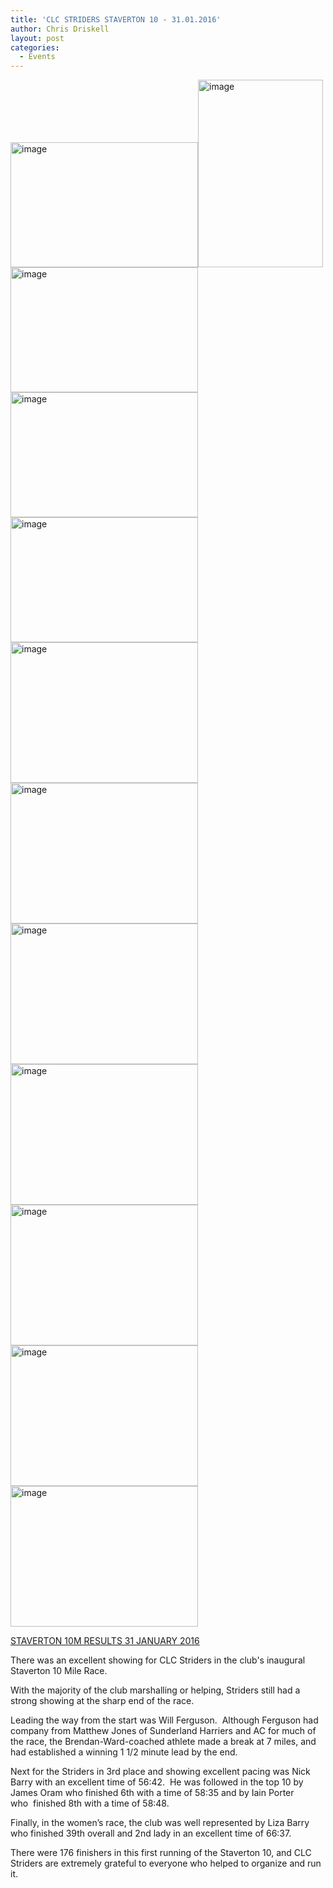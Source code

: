 ```yaml
---
title: 'CLC STRIDERS STAVERTON 10 - 31.01.2016'
author: Chris Driskell
layout: post
categories:
  - Events
---
```

[<img class="alignnone size-medium wp-image-1924" src="http://www.clcstriders-runningclub.co.uk/wplive/wp-content/uploads/2016/01/image39-300x200.jpeg" alt="image" width="300" height="200" srcset="http://www.clcstriders-runningclub.co.uk/wplive/wp-content/uploads/2016/01/image39-300x200.jpeg 300w, http://www.clcstriders-runningclub.co.uk/wplive/wp-content/uploads/2016/01/image39-1024x683.jpeg 1024w, http://www.clcstriders-runningclub.co.uk/wplive/wp-content/uploads/2016/01/image39.jpeg 1620w" sizes="(max-width: 300px) 100vw, 300px" />](http://www.clcstriders-runningclub.co.uk/wplive/wp-content/uploads/2016/01/image39.jpeg)[<img class="alignnone size-medium wp-image-1923" src="http://www.clcstriders-runningclub.co.uk/wplive/wp-content/uploads/2016/01/image38-200x300.jpeg" alt="image" width="200" height="300" srcset="http://www.clcstriders-runningclub.co.uk/wplive/wp-content/uploads/2016/01/image38-200x300.jpeg 200w, http://www.clcstriders-runningclub.co.uk/wplive/wp-content/uploads/2016/01/image38-683x1024.jpeg 683w, http://www.clcstriders-runningclub.co.uk/wplive/wp-content/uploads/2016/01/image38.jpeg 1080w" sizes="(max-width: 200px) 100vw, 200px" />](http://www.clcstriders-runningclub.co.uk/wplive/wp-content/uploads/2016/01/image38.jpeg)[<img class="alignnone size-medium wp-image-1922" src="http://www.clcstriders-runningclub.co.uk/wplive/wp-content/uploads/2016/01/image37-300x200.jpeg" alt="image" width="300" height="200" srcset="http://www.clcstriders-runningclub.co.uk/wplive/wp-content/uploads/2016/01/image37-300x200.jpeg 300w, http://www.clcstriders-runningclub.co.uk/wplive/wp-content/uploads/2016/01/image37-1024x683.jpeg 1024w, http://www.clcstriders-runningclub.co.uk/wplive/wp-content/uploads/2016/01/image37.jpeg 1620w" sizes="(max-width: 300px) 100vw, 300px" />](http://www.clcstriders-runningclub.co.uk/wplive/wp-content/uploads/2016/01/image37.jpeg)[<img class="alignnone size-medium wp-image-1921" src="http://www.clcstriders-runningclub.co.uk/wplive/wp-content/uploads/2016/01/image36-300x200.jpeg" alt="image" width="300" height="200" srcset="http://www.clcstriders-runningclub.co.uk/wplive/wp-content/uploads/2016/01/image36-300x200.jpeg 300w, http://www.clcstriders-runningclub.co.uk/wplive/wp-content/uploads/2016/01/image36-1024x683.jpeg 1024w, http://www.clcstriders-runningclub.co.uk/wplive/wp-content/uploads/2016/01/image36.jpeg 1620w" sizes="(max-width: 300px) 100vw, 300px" />](http://www.clcstriders-runningclub.co.uk/wplive/wp-content/uploads/2016/01/image36.jpeg)[<img class="alignnone size-medium wp-image-1920" src="http://www.clcstriders-runningclub.co.uk/wplive/wp-content/uploads/2016/01/image35-300x200.jpeg" alt="image" width="300" height="200" srcset="http://www.clcstriders-runningclub.co.uk/wplive/wp-content/uploads/2016/01/image35-300x200.jpeg 300w, http://www.clcstriders-runningclub.co.uk/wplive/wp-content/uploads/2016/01/image35-1024x683.jpeg 1024w, http://www.clcstriders-runningclub.co.uk/wplive/wp-content/uploads/2016/01/image35.jpeg 1620w" sizes="(max-width: 300px) 100vw, 300px" />](http://www.clcstriders-runningclub.co.uk/wplive/wp-content/uploads/2016/01/image35.jpeg)[<img class="alignnone size-medium wp-image-1910" src="http://www.clcstriders-runningclub.co.uk/wplive/wp-content/uploads/2016/01/image31-300x225.jpeg" alt="image" width="300" height="225" srcset="http://www.clcstriders-runningclub.co.uk/wplive/wp-content/uploads/2016/01/image31-300x225.jpeg 300w, http://www.clcstriders-runningclub.co.uk/wplive/wp-content/uploads/2016/01/image31-1024x768.jpeg 1024w" sizes="(max-width: 300px) 100vw, 300px" />](http://www.clcstriders-runningclub.co.uk/wplive/wp-content/uploads/2016/01/image31.jpeg)[<img class="alignnone size-medium wp-image-1911" src="http://www.clcstriders-runningclub.co.uk/wplive/wp-content/uploads/2016/01/image32-300x225.jpeg" alt="image" width="300" height="225" srcset="http://www.clcstriders-runningclub.co.uk/wplive/wp-content/uploads/2016/01/image32-300x225.jpeg 300w, http://www.clcstriders-runningclub.co.uk/wplive/wp-content/uploads/2016/01/image32-1024x768.jpeg 1024w" sizes="(max-width: 300px) 100vw, 300px" />](http://www.clcstriders-runningclub.co.uk/wplive/wp-content/uploads/2016/01/image32.jpeg)[<img class="alignnone size-medium wp-image-1912" src="http://www.clcstriders-runningclub.co.uk/wplive/wp-content/uploads/2016/01/image33-300x225.jpeg" alt="image" width="300" height="225" srcset="http://www.clcstriders-runningclub.co.uk/wplive/wp-content/uploads/2016/01/image33-300x225.jpeg 300w, http://www.clcstriders-runningclub.co.uk/wplive/wp-content/uploads/2016/01/image33-1024x768.jpeg 1024w" sizes="(max-width: 300px) 100vw, 300px" />](http://www.clcstriders-runningclub.co.uk/wplive/wp-content/uploads/2016/01/image33.jpeg)[<img class="alignnone size-medium wp-image-1913" src="http://www.clcstriders-runningclub.co.uk/wplive/wp-content/uploads/2016/01/image34-300x225.jpeg" alt="image" width="300" height="225" srcset="http://www.clcstriders-runningclub.co.uk/wplive/wp-content/uploads/2016/01/image34-300x225.jpeg 300w, http://www.clcstriders-runningclub.co.uk/wplive/wp-content/uploads/2016/01/image34-1024x768.jpeg 1024w" sizes="(max-width: 300px) 100vw, 300px" />](http://www.clcstriders-runningclub.co.uk/wplive/wp-content/uploads/2016/01/image34.jpeg)[<img class="alignnone size-medium wp-image-1907" src="http://www.clcstriders-runningclub.co.uk/wplive/wp-content/uploads/2016/01/image30-300x225.jpeg" alt="image" width="300" height="225" srcset="http://www.clcstriders-runningclub.co.uk/wplive/wp-content/uploads/2016/01/image30-300x225.jpeg 300w, http://www.clcstriders-runningclub.co.uk/wplive/wp-content/uploads/2016/01/image30-1024x768.jpeg 1024w" sizes="(max-width: 300px) 100vw, 300px" />](http://www.clcstriders-runningclub.co.uk/wplive/wp-content/uploads/2016/01/image30.jpeg)[<img class="alignnone size-medium wp-image-1905" src="http://www.clcstriders-runningclub.co.uk/wplive/wp-content/uploads/2016/01/image28-300x225.jpeg" alt="image" width="300" height="225" srcset="http://www.clcstriders-runningclub.co.uk/wplive/wp-content/uploads/2016/01/image28-300x225.jpeg 300w, http://www.clcstriders-runningclub.co.uk/wplive/wp-content/uploads/2016/01/image28-1024x768.jpeg 1024w" sizes="(max-width: 300px) 100vw, 300px" />](http://www.clcstriders-runningclub.co.uk/wplive/wp-content/uploads/2016/01/image28.jpeg)[<img class="alignnone size-medium wp-image-1906" src="http://www.clcstriders-runningclub.co.uk/wplive/wp-content/uploads/2016/01/image29-300x225.jpeg" alt="image" width="300" height="225" srcset="http://www.clcstriders-runningclub.co.uk/wplive/wp-content/uploads/2016/01/image29-300x225.jpeg 300w, http://www.clcstriders-runningclub.co.uk/wplive/wp-content/uploads/2016/01/image29-1024x768.jpeg 1024w" sizes="(max-width: 300px) 100vw, 300px" />](http://www.clcstriders-runningclub.co.uk/wplive/wp-content/uploads/2016/01/image29.jpeg)

[STAVERTON 10M RESULTS 31 JANUARY 2016](http://www.clcstriders-runningclub.co.uk/wplive/wp-content/uploads/2016/01/STAVERTON-10M-RESULTS-31-JANUARY-2016.pdf)

There was an excellent showing for CLC Striders in the club's inaugural Staverton 10 Mile Race.

With the majority of the club marshalling or helping, Striders still had a strong showing at the sharp end of the race.

Leading the way from the start was Will Ferguson.  Although Ferguson had company from Matthew Jones of Sunderland Harriers and AC for much of the race, the Brendan-Ward-coached athlete made a break at 7 miles, and had established a winning 1 1/2 minute lead by the end.

Next for the Striders in 3rd place and showing excellent pacing was Nick Barry with an excellent time of 56:42.  He was followed in the top 10 by James Oram who finished 6th with a time of 58:35 and by Iain Porter who  finished 8th with a time of 58:48.

Finally, in the women&#8217;s race, the club was well represented by Liza Barry who finished 39th overall and 2nd lady in an excellent time of 66:37.

There were 176 finishers in this first running of the Staverton 10, and CLC Striders are extremely grateful to everyone who helped to organize and run it.

&nbsp;
